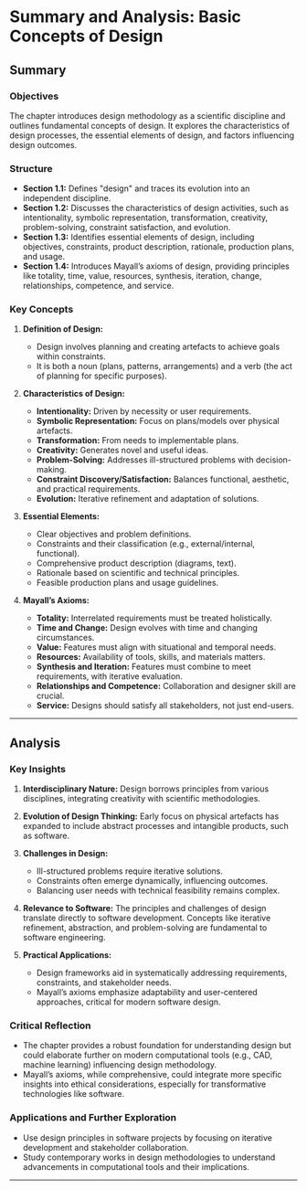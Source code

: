 # Summary and Analysis: Basic Concepts of Design

## Summary

### Objectives
The chapter introduces design methodology as a scientific discipline and outlines fundamental concepts of design. It explores the characteristics of design processes, the essential elements of design, and factors influencing design outcomes. 

### Structure
- **Section 1.1:** Defines "design" and traces its evolution into an independent discipline.
- **Section 1.2:** Discusses the characteristics of design activities, such as intentionality, symbolic representation, transformation, creativity, problem-solving, constraint satisfaction, and evolution.
- **Section 1.3:** Identifies essential elements of design, including objectives, constraints, product description, rationale, production plans, and usage.
- **Section 1.4:** Introduces Mayall’s axioms of design, providing principles like totality, time, value, resources, synthesis, iteration, change, relationships, competence, and service.

### Key Concepts
1. **Definition of Design:**
   - Design involves planning and creating artefacts to achieve goals within constraints.
   - It is both a noun (plans, patterns, arrangements) and a verb (the act of planning for specific purposes).

2. **Characteristics of Design:**
   - **Intentionality:** Driven by necessity or user requirements.
   - **Symbolic Representation:** Focus on plans/models over physical artefacts.
   - **Transformation:** From needs to implementable plans.
   - **Creativity:** Generates novel and useful ideas.
   - **Problem-Solving:** Addresses ill-structured problems with decision-making.
   - **Constraint Discovery/Satisfaction:** Balances functional, aesthetic, and practical requirements.
   - **Evolution:** Iterative refinement and adaptation of solutions.

3. **Essential Elements:**
   - Clear objectives and problem definitions.
   - Constraints and their classification (e.g., external/internal, functional).
   - Comprehensive product description (diagrams, text).
   - Rationale based on scientific and technical principles.
   - Feasible production plans and usage guidelines.

4. **Mayall’s Axioms:**
   - **Totality:** Interrelated requirements must be treated holistically.
   - **Time and Change:** Design evolves with time and changing circumstances.
   - **Value:** Features must align with situational and temporal needs.
   - **Resources:** Availability of tools, skills, and materials matters.
   - **Synthesis and Iteration:** Features must combine to meet requirements, with iterative evaluation.
   - **Relationships and Competence:** Collaboration and designer skill are crucial.
   - **Service:** Designs should satisfy all stakeholders, not just end-users.

---

## Analysis

### Key Insights
1. **Interdisciplinary Nature:**
   Design borrows principles from various disciplines, integrating creativity with scientific methodologies.

2. **Evolution of Design Thinking:**
   Early focus on physical artefacts has expanded to include abstract processes and intangible products, such as software.

3. **Challenges in Design:**
   - Ill-structured problems require iterative solutions.
   - Constraints often emerge dynamically, influencing outcomes.
   - Balancing user needs with technical feasibility remains complex.

4. **Relevance to Software:**
   The principles and challenges of design translate directly to software development. Concepts like iterative refinement, abstraction, and problem-solving are fundamental to software engineering.

5. **Practical Applications:**
   - Design frameworks aid in systematically addressing requirements, constraints, and stakeholder needs.
   - Mayall’s axioms emphasize adaptability and user-centered approaches, critical for modern software design.

### Critical Reflection
- The chapter provides a robust foundation for understanding design but could elaborate further on modern computational tools (e.g., CAD, machine learning) influencing design methodology.
- Mayall’s axioms, while comprehensive, could integrate more specific insights into ethical considerations, especially for transformative technologies like software.

### Applications and Further Exploration
- Use design principles in software projects by focusing on iterative development and stakeholder collaboration.
- Study contemporary works in design methodologies to understand advancements in computational tools and their implications.

---